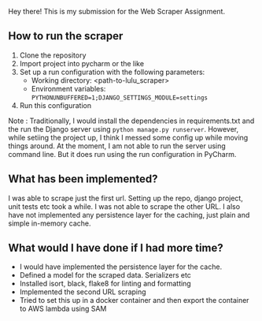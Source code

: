 Hey there! This is my submission for the Web Scraper Assignment.

## How to run the scraper
1. Clone the repository
2. Import project into pycharm or the like
3. Set up a run configuration with the following parameters:
    - Working directory: <path-to-lulu_scraper>
    - Environment variables: `PYTHONUNBUFFERED=1;DJANGO_SETTINGS_MODULE=settings`
3. Run this configuration

Note : Traditionally, I would install the dependencies in requirements.txt and the run the Django server using 
`python manage.py runserver`. However, while setiing the project up, I think I messed some config up while moving things
around. At the moment, I am not able to run the server using command line.
But it does run using the run configuration in PyCharm.

## What has been implemented?
I was able to scrape just the first url. 
Setting up the repo, django project, unit tests etc took a while.
I was not able to scrape the other URL. I also have not implemented any persistence layer for the caching, 
just plain and simple in-memory cache.

## What would I have done if I had more time?
- I would have implemented the persistence layer for the cache.
- Defined a model for the scraped data. Serializers etc
- Installed isort, black, flake8 for linting and formatting
- Implemented the second URL scraping
- Tried to set this up in a docker container and then export the container to AWS lambda using SAM
